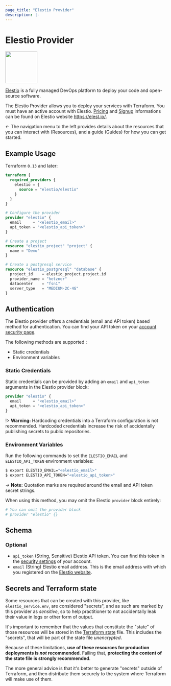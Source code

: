 ```yaml
---
page_title: "Elestio Provider"
description: |-
---
```


# Elestio Provider

<img src="https://elest.io/images/elestio.svg" width="100" height="100" />

[Elestio](https://elest.io/) is a fully managed DevOps platform to deploy your code and open-source software.

The Elestio Provider allows you to deploy your services with Terraform.
You must have an active account with Elestio.
[Pricing](https://elest.io/pricing) and [Signup](https://dash.elest.io/signup) informations can be found on Elestio website https://elest.io/.

&larr; The navigation menu to the left provides details about the resources that you can interact with (Resources), and a guide (Guides) for how you can get started.

## Example Usage

Terraform `0.13` and later:

```terraform
terraform {
  required_providers {
    elestio = {
      source = "elestio/elestio"
    }
  }
}

# Configure the provider
provider "elestio" {
  email     = "<elestio_email>"
  api_token = "<elestio_api_token>"
}

# Create a project
resource "elestio_project" "project" {
  name = "Demo"
}

# Create a postgresql service
resource "elestio_postgresql" "database" {
  project_id    = elestio_project.project.id
  provider_name = "hetzner"
  datacenter    = "fsn1"
  server_type   = "MEDIUM-2C-4G"
}
```

## Authentication

The Elestio provider offers a credentials (email and API token) based method for authentication.
You can find your API token on your [account security page](https://dash.elest.io/account/security).

The following methods are supported :

- Static credentials
- Environment variables

### Static Credentials

Static credentials can be provided by adding an `email` and `api_token` arguments in the Elestio provider block:

```terraform
provider "elestio" {
  email     = "<elestio_email>"
  api_token = "<elestio_api_token>"
}
```

!> **Warning:** Hardcoding credentials into a Terraform configuration is not recommended. Hardcoded credentials increase the risk of accidentally publishing secrets to public repositories.

### Environment Variables

Run the following commands to set the `ELESTIO_EMAIL` and `ELESTIO_API_TOKEN` environment variables:

```sh
$ export ELESTIO_EMAIL="<elestio_email>"
$ export ELESTIO_API_TOKEN="<elestio_api_token>"
```

-> **Note:** Quotation marks are required around the email and API token secret strings.

When using this method, you may omit the Elestio `provider` block entirely:

```terraform
# You can omit the provider block
# provider "elestio" {}
```

<!-- schema generated by tfplugindocs -->
## Schema

### Optional

- `api_token` (String, Sensitive) Elestio API token. You can find this token in the [security settings](https://dash.elest.io/account/security) of your account.
- `email` (String) Elestio email address. This is the email address with which you registered on the [Elestio website](https://dash.elest.io/).

## Secrets and Terraform state

Some resources that can be created with this provider, like `elestio_service.env`, are
considered "secrets", and as such are marked by this provider as _sensitive_, so to
help practitioner to not accidentally leak their value in logs or other form of output.

It's important to remember that the values that constitute the "state" of those
resources will be stored in the [Terraform state](https://www.terraform.io/language/state) file.
This includes the "secrets", that will be part of the state file *unencrypted*.

Because of these limitations, **use of these resources for production deployments is _not_ recommended**.
Failing that, **protecting the content of the state file is strongly recommended**.

The more general advice is that it's better to generate "secrets" outside of Terraform,
and then distribute them securely to the system where Terraform will make use of them.